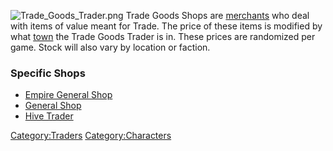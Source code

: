 ![](Trade_Goods_Trader.png "Trade_Goods_Trader.png") Trade Goods Shops
are [merchants](Traders.md "wikilink") who deal with items of value meant
for Trade. The price of these items is modified by what
[town](Towns.md "wikilink") the Trade Goods Trader is in. These prices are
randomized per game. Stock will also vary by location or faction.

### Specific Shops

- [Empire General Shop](Empire_General_Shop.md "wikilink")
- [General Shop](General_Shop.md "wikilink")
- [Hive Trader](Hive_Trader.md "wikilink")

[Category:Traders](Category:Traders "wikilink")
[Category:Characters](Category:Characters "wikilink")